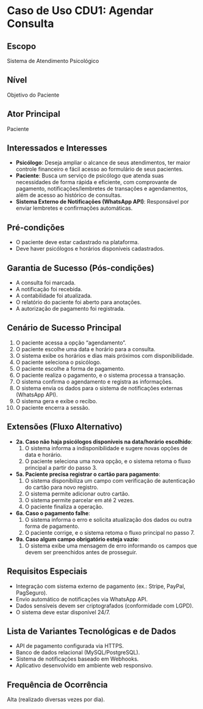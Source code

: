 # Caso de Uso CDU1: Agendar Consulta

## Escopo
Sistema de Atendimento Psicológico

## Nível
Objetivo do Paciente

## Ator Principal
Paciente

## Interessados e Interesses
- **Psicólogo**: Deseja ampliar o alcance de seus atendimentos, ter maior controle financeiro e fácil acesso ao formulário de seus pacientes.
- **Paciente**: Busca um serviço de psicólogo que atenda suas necessidades de forma rápida e eficiente, com comprovante de pagamento, notificações/lembretes de transações e agendamentos, além de acesso ao histórico de consultas.
- **Sistema Externo de Notificações (WhatsApp API)**: Responsável por enviar lembretes e confirmações automáticas.

## Pré-condições
- O paciente deve estar cadastrado na plataforma.
- Deve haver psicólogos e horários disponíveis cadastrados.

## Garantia de Sucesso (Pós-condições)
- A consulta foi marcada.
- A notificação foi recebida.
- A contabilidade foi atualizada.
- O relatório do paciente foi aberto para anotações.
- A autorização de pagamento foi registrada.

## Cenário de Sucesso Principal
1. O paciente acessa a opção “agendamento”.
2. O paciente escolhe uma data e horário para a consulta.
3. O sistema exibe os horários e dias mais próximos com disponibilidade.
4. O paciente seleciona o psicólogo.
5. O paciente escolhe a forma de pagamento.
6. O paciente realiza o pagamento, e o sistema processa a transação.
7. O sistema confirma o agendamento e registra as informações.
8. O sistema envia os dados para o sistema de notificações externas (WhatsApp API).
9. O sistema gera e exibe o recibo.
10. O paciente encerra a sessão.

## Extensões (Fluxo Alternativo)
- **2a. Caso não haja psicólogos disponíveis na data/horário escolhido**:
  1. O sistema informa a indisponibilidade e sugere novas opções de data e horário.
  2. O paciente seleciona uma nova opção, e o sistema retoma o fluxo principal a partir do passo 3.
- **5a. Paciente precisa registrar o cartão para pagamento**:
  1. O sistema disponibiliza um campo com verificação de autenticação do cartão para novo registro.
  2. O sistema permite adicionar outro cartão.
  3. O sistema permite parcelar em até 2 vezes.
  4. O paciente finaliza a operação.
- **6a. Caso o pagamento falhe**:
  1. O sistema informa o erro e solicita atualização dos dados ou outra forma de pagamento.
  2. O paciente corrige, e o sistema retoma o fluxo principal no passo 7.
- **9a. Caso algum campo obrigatório esteja vazio**:
  1. O sistema exibe uma mensagem de erro informando os campos que devem ser preenchidos antes de prosseguir.

## Requisitos Especiais
- Integração com sistema externo de pagamento (ex.: Stripe, PayPal, PagSeguro).
- Envio automático de notificações via WhatsApp API.
- Dados sensíveis devem ser criptografados (conformidade com LGPD).
- O sistema deve estar disponível 24/7.

## Lista de Variantes Tecnológicas e de Dados
- API de pagamento configurada via HTTPS.
- Banco de dados relacional (MySQL/PostgreSQL).
- Sistema de notificações baseado em Webhooks.
- Aplicativo desenvolvido em ambiente web responsivo.

## Frequência de Ocorrência
Alta (realizado diversas vezes por dia).
